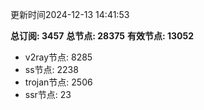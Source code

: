 更新时间2024-12-13 14:41:53

**总订阅: 3457**
**总节点: 28375**
**有效节点: 13052**
- v2ray节点: 8285
- ss节点: 2238
- trojan节点: 2506
- ssr节点: 23
